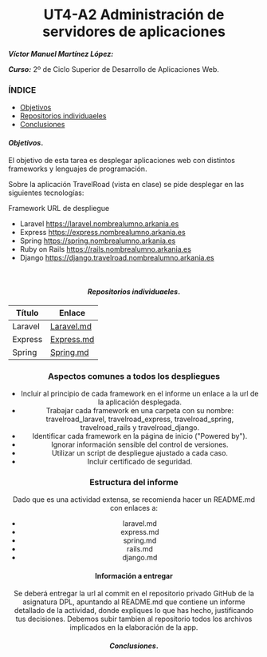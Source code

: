 <center>

# UT4-A2 Administración de servidores de aplicaciones

</center>

***Víctor Manuel Martínez López:***

***Curso:*** 2º de Ciclo Superior de Desarrollo de Aplicaciones Web.

### ÍNDICE

+ [Objetivos](#id1)
+ [Repositorios individuaeles](#id2)
+ [Conclusiones](#id3)


#### ***Objetivos***. <a name="id1"></a>

El objetivo de esta tarea es desplegar aplicaciones web con distintos frameworks y lenguajes de programación.

Sobre la aplicación TravelRoad (vista en clase) se pide desplegar en las siguientes tecnologías:

Framework	URL de despliegue

- Laravel	https://laravel.nombrealumno.arkania.es
- Express	https://express.nombrealumno.arkania.es
- Spring	https://spring.nombrealumno.arkania.es
- Ruby on Rails	https://rails.nombrealumno.arkania.es
- Django	https://django.travelroad.nombrealumno.arkania.es

<center>
<br>

#### ***Repositorios individuaeles***. <a name="id2"></a>

| Título          | Enlace                                  |
|-----------------|-----------------------------------------|
| Laravel       | [Laravel.md](../a2/Laravel.md)   |
| Express        | [Express.md](../a2/Express.md)   |
| Spring        | [Spring.md](../a2/Spring.md)   |


### Aspectos comunes a todos los despliegues
- Incluir al principio de cada framework en el informe un enlace a la url de la aplicación desplegada.
- Trabajar cada framework en una carpeta con su nombre: travelroad_laravel, travelroad_express, travelroad_spring, travelroad_rails y travelroad_django.
- Identificar cada framework en la página de inicio ("Powered by").
- Ignorar información sensible del control de versiones.
- Utilizar un script de despliegue ajustado a cada caso.
- Incluir certificado de seguridad.


### Estructura del informe
Dado que es una actividad extensa, se recomienda hacer un README.md con enlaces a:

- laravel.md
- express.md
- spring.md
- rails.md
- django.md


#### Información a entregar
Se deberá entregar la url al commit en el repositorio privado GitHub de la asignatura DPL, apuntando al README.md que contiene un informe detallado de la actividad, donde expliques lo que has hecho, justificando tus decisiones. Debemos subir tambien al repositorio todos los archivos implicados en la elaboración de la app. 

#### ***Conclusiones***. <a name="id3"></a>
